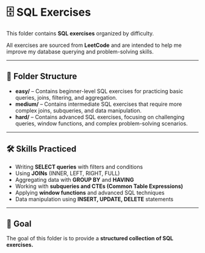 # 🗄️ SQL Exercises

This folder contains **SQL exercises** organized by difficulty.

All exercises are sourced from **LeetCode** and are intended to help me improve my database querying and problem-solving skills.

---

## 📂 Folder Structure

- **easy/** – Contains beginner-level SQL exercises for practicing basic queries, joins, filtering, and aggregation.  
- **medium/** – Contains intermediate SQL exercises that require more complex joins, subqueries, and data manipulation.  
- **hard/** – Contains advanced SQL exercises, focusing on challenging queries, window functions, and complex problem-solving scenarios.  

---

## 🛠️ Skills Practiced
- Writing **SELECT queries** with filters and conditions  
- Using **JOINs** (INNER, LEFT, RIGHT, FULL)  
- Aggregating data with **GROUP BY** and **HAVING**  
- Working with **subqueries and CTEs (Common Table Expressions)**  
- Applying **window functions** and advanced SQL techniques  
- Data manipulation using **INSERT, UPDATE, DELETE** statements  

---

## 🎯 Goal
The goal of this folder is to provide a **structured collection of SQL exercises.**

